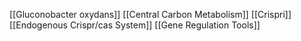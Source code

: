 [[Gluconobacter oxydans]]
[[Central Carbon Metabolism]]
[[Crispri]]
[[Endogenous Crispr/cas System]]
[[Gene Regulation Tools]]
